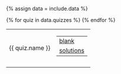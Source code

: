 {% assign data = include.data %}
<table class="asst-table">
{% for quiz in data.quizzes %}
<tr>
	<td>{{ quiz.name }}</td>
	<td> 
		<table class="inner">
		  <tr>
			    <td><a href="{{ quiz.url }}">blank</a></td>
			</tr>
			<tr>
			    <td><a href="{{ data.home }}/{{ quiz.solutions }}">solutions</a></td>
			</tr>
		</table>
		<div style="padding-bottom: 10px"></div>
	</td>
</tr>
{% endfor %}
</table>
